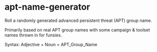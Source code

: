 # apt-name-generator
Roll a randomly generated advanced persistent threat (APT) group name.

Primarily based on real APT group names with some campaign & toolset names thrown in for funsies.

Syntax:
Adjective + Noun = APT_Group_Name
